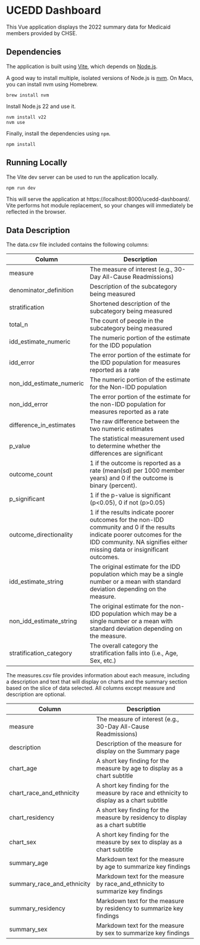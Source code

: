 # UCEDD Dashboard

This Vue application displays the 2022 summary data for Medicaid members provided by CHSE.

## Dependencies

The application is built using [Vite](https://vite.dev/), which depends on [Node.js](https://nodejs.org/en).

A good way to install multiple, isolated versions of Node.js is [nvm](https://github.com/nvm-sh/nvm). On Macs, you can install nvm using Homebrew.

```
brew install nvm
```

Install Node.js 22 and use it.

```
nvm install v22
nvm use
```

Finally, install the dependencies using `npm`.

```
npm install
```

## Running Locally

The Vite dev server can be used to run the application locally.

```
npm run dev
```

This will serve the application at https://localhost:8000/ucedd-dashboard/. Vite performs hot module replacement, so your changes will immediately be reflected in the browser.

## Data Description

The data.csv file included contains the following columns:

|Column|Description|
|------|-----------|
|measure|The measure of interest (e.g., 30-Day All-Cause Readmissions)|
|denominator_definition|Description of the subcategory being measured|
|stratification|Shortened description of the subcategory being measured|
|total_n|The count of people in the subcategory being measured|
|idd_estimate_numeric|The numeric portion of the estimate for the IDD population|
|idd_error|The error portion of the estimate for the IDD population for measures reported as a rate|
|non_idd_estimate_numeric|The numeric portion of the estimate for the Non-IDD population|
|non_idd_error|The error portion of the estimate for the non-IDD population for measures reported as a rate|
|difference_in_estimates|The raw difference between the two numeric estimates|
|p_value|The statistical measurement used to determine whether the differences are significant|
|outcome_count|1 if the outcome is reported as a rate (mean(sd) per 1000 member years) and 0 if the outcome is binary (percent).|
|p_significant|1 if the p-value is significant (p<0.05), 0 if not (p>0.05)|
|outcome_directionality|1 if the results indicate poorer outcomes for the non-IDD community and 0 if the results indicate poorer outcomes for the IDD community. NA signifies either missing data or insignificant outcomes.|
|idd_estimate_string|The original estimate for the IDD population which may be a single number or a mean with standard deviation depending on the measure.|
|non_idd_estimate_string|The original estimate for the non-IDD population which may be a single number or a mean with standard deviation depending on the measure.|
|stratification_category|The overall category the stratification falls into (i.e., Age, Sex, etc.)|

The measures.csv file provides information about each measure, including a description and text that will display on charts and the summary section based on the slice of data selected. All columns except measure and description are optional.

|Column|Description|
|------|-----------|
|measure|The measure of interest (e.g., 30-Day All-Cause Readmissions)|
|description|Description of the measure for display on the Summary page|
|chart_age|A short key finding for the measure by age to display as a chart subtitle|
|chart_race_and_ethnicity|A short key finding for the measure by race and ethnicity to display as a chart subtitle|
|chart_residency|A short key finding for the measure by residency to display as a chart subtitle|
|chart_sex|A short key finding for the measure by sex to display as a chart subtitle|
|summary_age|Markdown text for the measure by age to summarize key findings|
|summary_race_and_ethnicity|Markdown text for the measure by race_and_ethnicity to summarize key findings|
|summary_residency|Markdown text for the measure by residency to summarize key findings|
|summary_sex|Markdown text for the measure by sex to summarize key findings|